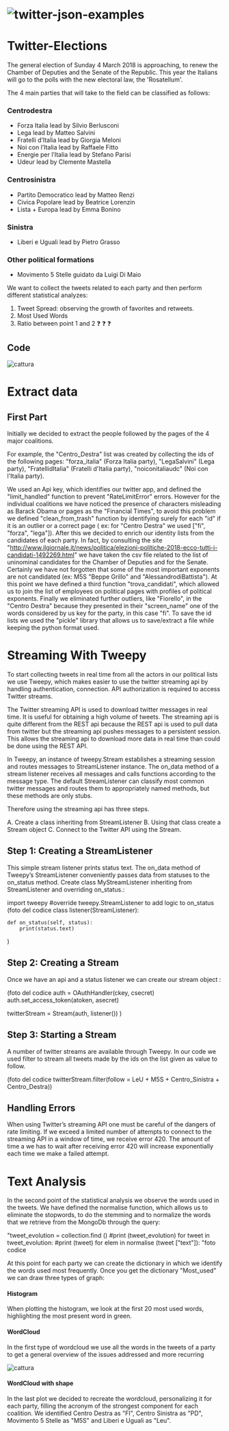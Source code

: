 # ![twitter-json-examples](https://user-images.githubusercontent.com/31849276/36726614-b31538a8-1bba-11e8-9f3e-0a6d597a47aa.png)
# Twitter-Elections

The general election of Sunday 4 March 2018 is approaching, to renew the Chamber of Deputies and the Senate of the Republic. This year the Italians will go to the polls with the new electoral law, the 'Rosatellum'.

The 4 main parties that will take to the field can be classified as follows:
### Centrodestra
- Forza Italia lead by Silvio Berlusconi
- Lega lead by Matteo Salvini
- Fratelli d’Italia lead by Giorgia Meloni
- Noi con l’Italia lead by Raffaele Fitto
- Energie per l’Italia lead by Stefano Parisi
- Udeur lead by Clemente Mastella

### Centrosinistra
- Partito Democratico lead by Matteo Renzi
- Civica Popolare lead by Beatrice Lorenzin
- Lista + Europa lead by Emma Bonino

### Sinistra
- Liberi e Uguali lead by Pietro Grasso

### Other political formations
- Movimento 5 Stelle guidato da Luigi Di Maio

We want to collect the tweets related to each party and then perform different statistical analyzes:
1. Tweet Spread: observing the growth of favorites and retweets.
2. Most Used Words
3. Ratio between point 1 and 2 :question: :question: :question:

## Code
![cattura](https://user-images.githubusercontent.com/31849276/36729392-4c826f3e-1bc4-11e8-9303-bbb460b6dc7e.PNG)


# Extract data
## First Part

Initially we decided to extract the people followed by the pages of the 4 major coalitions.

For example, the "Centro_Destra" list was created by collecting the ids of the following pages:
"forza_italia" (Forza Italia party), "LegaSalvini" (Lega party), "FratellidItaIia" (Fratelli d'Italia party), "noiconitaliaudc" (Noi con l'Italia party).

We used an Api key, which identifies our twitter app, and defined the "limit_handled" function to prevent "RateLimitError" errors.
However for the individual coalitions we have noticed the presence of characters misleading as Barack Obama or pages as the "Financial Times", to avoid this problem we defined "clean_from_trash" function by identifying surely for each "id" if it is an outlier or a correct page ( ex: for "Centro Destra" we used ["fi", "forza", "lega"]). After this we decided to enrich our identity lists from the candidates of each party. 
In fact, by consulting the site "http://www.ilgiornale.it/news/politica/elezioni-politiche-2018-ecco-tutti-i-candidati-1492269.html" we have taken the csv file related to the list of uninominal candidates for the Chamber of Deputies and for the Senate. Certainly we have not forgotten that some of the most important exponents are not candidated (ex: M5S "Beppe Grillo" and "AlessandrodiBattista").
At this point we have defined a third function "trova_candidati", which allowed us to join the list of employees on political pages with profiles of political exponents.
Finally we eliminated further outliers, like "Fiorello", in the "Centro Destra" because they presented in their "screen_name" one of the words considered by us key for the party, in this case "fi".
To save the id lists we used the "pickle" library that allows us to save/extract a file while keeping the python format used.

# Streaming With Tweepy

To start collecting tweets in real time from all the actors in our political lists we use Tweepy, which makes easier to use the twitter streaming api by handling authentication, connection. API authorization is required to access Twitter streams. 

The Twitter streaming API is used to download twitter messages in real time. It is useful for obtaining a high volume of tweets.
The streaming api is quite different from the REST api because the REST api is used to pull data from twitter but the streaming api pushes messages to a persistent session. This allows the streaming api to download more data in real time than could be done using the REST API.

In Tweepy, an instance of tweepy.Stream establishes a streaming session and routes messages to StreamListener instance. The on_data method of a stream listener receives all messages and calls functions according to the message type. The default StreamListener can classify most common twitter messages and routes them to appropriately named methods, but these methods are only stubs.

Therefore using the streaming api has three steps.

A. Create a class inheriting from StreamListener
B. Using that class create a Stream object
C. Connect to the Twitter API using the Stream.

## Step 1: Creating a StreamListener
This simple stream listener prints status text. The on_data method of Tweepy’s StreamListener conveniently passes data from statuses to the on_status method. Create class MyStreamListener inheriting from StreamListener and overriding on_status.:

import tweepy
#override tweepy.StreamListener to add logic to on_status
(foto del codice
class listener(StreamListener):

    def on_status(self, status):
        print(status.text)
)
## Step 2: Creating a Stream
 Once we have an api and a status listener we can create our stream object :

(foto del codice
auth = OAuthHandler(ckey, csecret)
auth.set_access_token(atoken, asecret)

twitterStream = Stream(auth, listener()) 
)

## Step 3: Starting a Stream
A number of twitter streams are available through Tweepy. In our code we used filter to stream all tweets made by the ids on the list given as value to follow.

(foto del codice twitterStream.filter(follow = LeU + M5S + Centro_Sinistra + Centro_Destra))



## Handling Errors
When using Twitter’s streaming API one must be careful of the dangers of rate limiting. If we exceed a limited number of attempts to connect to the streaming API in a window of time, we receive error 420. The amount of time a we has to wait after receiving error 420 will increase exponentially each time we make a failed attempt.

# Text Analysis
In the second point of the statistical analysis we observe the words used in the tweets.
We have defined the normalise function, which allows us to eliminate the stopwords, to do the stemming and to normalize the words that we retrieve from the MongoDb through the query:

"tweet_evolution = collection.find ()
    #print (tweet_evolution)
    for tweet in tweet_evolution:
        #print (tweet)
        for elem in normalise (tweet ["text"]):
    "foto codice

At this point for each party we can create the dictionary in which we identify the words used most frequently. 
Once you get the dictionary "Most_used" we can draw three types of graph:

#### Histogram
When plotting the histogram, we look at the first 20 most used words, highlighting the most present word in green.

#### WordCloud
In the first type of wordcloud we use all the words in the tweets of a party to get a general overview of the issues addressed and more recurring

![cattura](file:///C:/Users/user/Desktop/Twitter-Elections/First_PLOT_Twitter_LeU.png)

#### WordCloud with shape
In the last plot we decided to recreate the wordcloud, personalizing it for each party, filling the acronym of the strongest component for each coalition. We identified Centro Destra as "FI", Centro Sinistra as "PD", Movimento 5 Stelle as "M5S" and Liberi e Uguali as "Leu".
